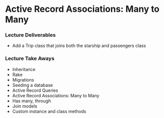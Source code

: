 # Active Record Associations: Many to Many

### Lecture Deliverables

- Add a Trip class that joins both the starship and passengers class

### Lecture Take Aways

- Inheritance
- Rake
- Migrations
- Seeding a database
- Active Record Queries
- Active Record Associations: Many to Many
- Has many, through
- Join models
- Custom instance and class methods
